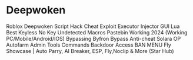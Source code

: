 # Deepwoken
Roblox Deepwoken Script Hack Cheat Exploit Executor Injector GUI Lua Best Keyless No Key Undetected Macros Pastebin Working 2024 (Working PC/Mobile/Android/IOS) Bypassing Byfron Bypass Anti-cheat Solara OP Autofarm Admin Tools Commands Backdoor Access BAN MENU Fly Showcase | Auto Parry, AI Breaker, ESP, Fly,Noclip &amp; More (Star Hub)
